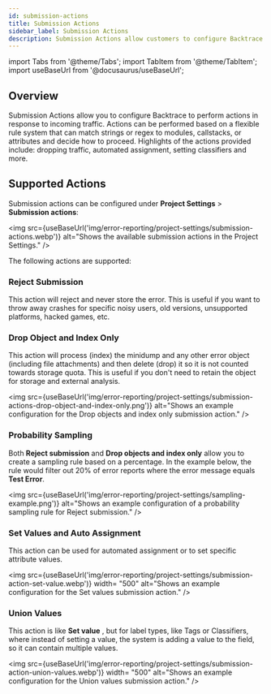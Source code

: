 ```yaml
---
id: submission-actions
title: Submission Actions
sidebar_label: Submission Actions
description: Submission Actions allow customers to configure Backtrace to perform actions in response to incoming traffic.
---
```


import Tabs from '@theme/Tabs';
import TabItem from '@theme/TabItem';
import useBaseUrl from '@docusaurus/useBaseUrl';

## Overview

Submission Actions allow you to configure Backtrace to perform actions in response to incoming traffic. Actions can be performed based on a flexible rule system that can match strings or regex to modules, callstacks, or attributes and decide how to proceed. Highlights of the actions provided include: dropping traffic, automated assignment, setting classifiers and more.

## Supported Actions

Submission actions can be configured under **Project Settings** > **Submission actions**:

<img src={useBaseUrl('img/error-reporting/project-settings/submission-actions.webp')} alt="Shows the available submission actions in the Project Settings." />

The following actions are supported:

### Reject Submission

This action will reject and never store the error. This is useful if you want to throw away crashes for specific noisy users, old versions, unsupported platforms, hacked games, etc.

### Drop Object and Index Only

This action will process (index) the minidump and any other error object (including file attachments) and then delete (drop) it so it is not counted towards storage quota. This is useful if you don't need to retain the object for storage and external analysis.

<img src={useBaseUrl('img/error-reporting/project-settings/submission-actions-drop-object-and-index-only.png')} alt="Shows an example configuration for the Drop objects and index only submission action." />

### Probability Sampling

Both **Reject submission** and **Drop objects and index only** allow you to create a sampling rule based on a percentage. In the example below, the rule would filter out 20% of error reports where the error message equals **Test Error**.

<img src={useBaseUrl('img/error-reporting/project-settings/sampling-example.png')} alt="Shows an example configuration of a probability sampling rule for Reject submission." />

### Set Values and Auto Assignment

This action can be used for automated assignment or to set specific attribute values.

<img src={useBaseUrl('img/error-reporting/project-settings/submission-action-set-value.webp')} width= "500" alt="Shows an example configuration for the Set values submission action." />

### Union Values

This action is like **Set value** , but for label types, like Tags or Classifiers, where instead of setting a value, the system is adding a value to the field, so it can contain multiple values.

<img src={useBaseUrl('img/error-reporting/project-settings/submission-action-union-values.webp')} width= "500" alt="Shows an example configuration for the Union values submission action." />
